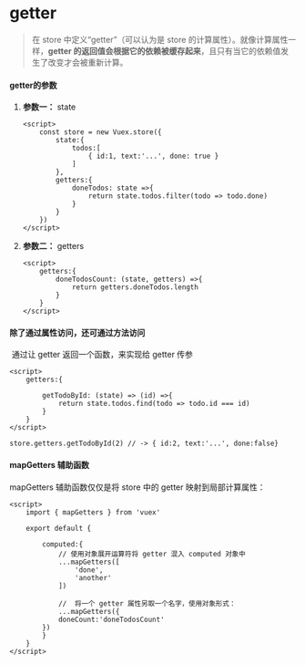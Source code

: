# getter

> 在 store 中定义“getter”（可以认为是 store 的计算属性）。就像计算属性一样，**getter 的返回值会根据它的依赖被缓存起来**，且只有当它的依赖值发生了改变才会被重新计算。

#### getter的参数

 1. **参数一：** state

    ```vue
    <script>
    	const store = new Vuex.store({
            state:{
                todos:[
                    { id:1, text:'...', done: true }
                ]
            },
            getters:{
                doneTodos: state =>{
                    return state.todos.filter(todo => todo.done)
                }
            }
        })
    </script>
    ```

 2. **参数二：** getters

    ```vue
    <script>
    	getters:{
            doneTodosCount: (state, getters) =>{
                return getters.doneTodos.length
            }
        }
    </script>
    ```

#### 除了通过属性访问，还可通过方法访问

​	通过让 getter 返回一个函数，来实现给 getter 传参

```vue
<script>
	getters:{
        
        getTodoById: (state) => (id) =>{
            return state.todos.find(todo => todo.id === id)
        }
    }
</script>

store.getters.getTodoById(2) // -> { id:2, text:'...', done:false}
```

#### mapGetters 辅助函数

mapGetters 辅助函数仅仅是将 store 中的 getter 映射到局部计算属性：

```vue
<script>
	import { mapGetters } from 'vuex'
    
    export default {
        
        computed:{
            // 使用对象展开运算符将 getter 混入 computed 对象中
            ...mapGetters([
                'done',
                'another'
            ])
            
            //	将一个 getter 属性另取一个名字，使用对象形式：
			...mapGetters({
            doneCount:'doneTodosCount'
        })
        }
    }
</script>
```

